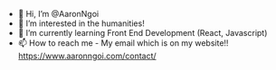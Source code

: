 - 👋 Hi, I’m @AaronNgoi
- 👀 I’m interested in the humanities!
- 🌱 I’m currently learning Front End Development (React, Javascript) 
- 📫 How to reach me - My email which is on my website!! [https://www.aaronngoi.com/contact/ ](https://www.aaronngoi.com/#contact)

<!---
AaronNgoi/AaronNgoi is a ✨ special ✨ repository because its `README.md` (this file) appears on your GitHub profile.
You can click the Preview link to take a look at your changes.
--->

